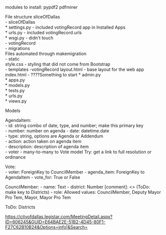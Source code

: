 modules to install:
pypdf2
pdfminer



File structure
sliceOfDallas  
    - sliceOfDallas  
        * settings.py - included votingRecord app in Installed Apps  
        * urls.py - included votingRecord.urls   
        * wsgi.py - didn't touch  
    - votingRecord  
        - migrations  
            Files automated through makemigration  
        - static  
            style.css - styling that did not come from Bootstrap  
        - templates
            -votingRecord 
                layout.html - base layout for the web app  
                index.html - ????Something to start
        * admin.py  
        * apps.py  
        * models.py  
        * tests.py  
        * urls.py  
        * views.py  
    
Models 

AgendaItem:  
    - id: string combo of date, type, and number; make this primary key  
    - number: number on agenda
    - date: datetime.date   
    - type: string, options are Agenda or Addendum  
    - action: action taken on agenda item  
    - description: description of agenda item  
    - voter - many-to-many to Vote model
    Try: get a link to full resolution or ordinance
    
Vote:  
    - voter: ForeignKey to CouncilMember
    - agenda_item: ForeignKey to AgendaItem
    - vote_for: True or False
    
CouncilMember:
    - name: Text
    - district: Number  [comment]: <> (ToDo: make key to Districts)
    - role: Allowed values: CouncilMember, Deputy Mayor Pro Tem, Mayor, Mayor Pro Tem
    
ToDo: Districts
    
https://cityofdallas.legistar.com/MeetingDetail.aspx?ID=606245&GUID=E64BAE2E-51B2-4D45-80F1-F27C62B10B24&Options=info|&Search=
